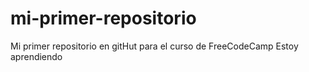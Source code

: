 # mi-primer-repositorio
Mi primer repositorio en gitHut para el curso de FreeCodeCamp
Estoy aprendiendo
